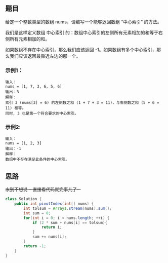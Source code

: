 ## 题目

给定一个整数类型的数组 nums，请编写一个能够返回数组 “中心索引” 的方法。

我们是这样定义数组 中心索引 的：数组中心索引的左侧所有元素相加的和等于右侧所有元素相加的和。

如果数组不存在中心索引，那么我们应该返回 -1。如果数组有多个中心索引，那么我们应该返回最靠近左边的那一个。

### 示例1：
```
输入：
nums = [1, 7, 3, 6, 5, 6]
输出：3
解释：
索引 3 (nums[3] = 6) 的左侧数之和 (1 + 7 + 3 = 11)，与右侧数之和 (5 + 6 = 11) 相等。
同时, 3 也是第一个符合要求的中心索引。
```

### 示例2:
```
输入：
nums = [1, 2, 3]
输出：-1
解释：
数组中不存在满足此条件的中心索引。
```

## 思路

~~水到不想说····直接看代码就完事儿了···~~

```java
class Solution {
    public int pivotIndex(int[] nums) {
        int tolsum = Arrays.stream(nums).sum();
        int sum = 0;
        for(int i = 0; i < nums.length; ++i) {
            if (2 * sum + nums[i] == tolsum){
                return i;
            }
            sum += nums[i];
        }
        return -1;
    }
}
```